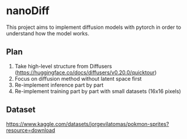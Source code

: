 # nanoDiff

This project aims to implement diffusion models with pytorch in order to
understand how the model works.

## Plan

1. Take high-level structure from Diffusers
   (https://huggingface.co/docs/diffusers/v0.20.0/quicktour)
2. Focus on diffusion method without latent space first
3. Re-implement inference part by part
4. Re-implement training part by part with small datasets (16x16 pixels)

## Dataset

https://www.kaggle.com/datasets/jorgevilatomas/pokmon-sprites?resource=download